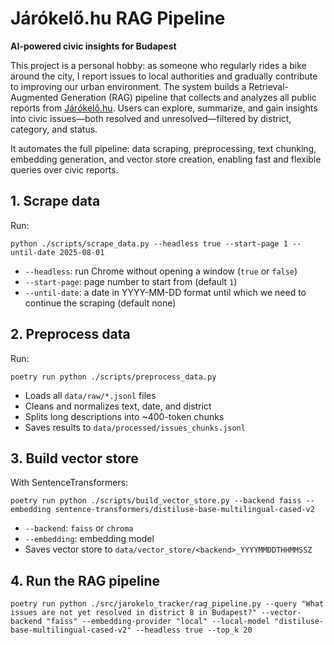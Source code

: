 # Járókelő.hu RAG Pipeline

**AI-powered civic insights for Budapest**  

This project is a personal hobby: as someone who regularly rides a bike around the city, I report issues to local authorities and gradually contribute to improving our urban environment. The system builds a Retrieval-Augmented Generation (RAG) pipeline that collects and analyzes all public reports from [Járókelő.hu](https://jarokelo.hu). Users can explore, summarize, and gain insights into civic issues—both resolved and unresolved—filtered by district, category, and status.  

It automates the full pipeline: data scraping, preprocessing, text chunking, embedding generation, and vector store creation, enabling fast and flexible queries over civic reports.

## 1. Scrape data

Run:

    python ./scripts/scrape_data.py --headless true --start-page 1 --until-date 2025-08-01

- `--headless`: run Chrome without opening a window (`true` or `false`)  
- `--start-page`: page number to start from (default `1`)  
- `--until-date`: a date in YYYY-MM-DD format until which we need to continue the scraping (default none)

## 2. Preprocess data

Run:

    poetry run python ./scripts/preprocess_data.py

- Loads all `data/raw/*.jsonl` files  
- Cleans and normalizes text, date, and district  
- Splits long descriptions into ~400-token chunks  
- Saves results to `data/processed/issues_chunks.jsonl`  

## 3. Build vector store

With SentenceTransformers:

    poetry run python ./scripts/build_vector_store.py --backend faiss --embedding sentence-transformers/distiluse-base-multilingual-cased-v2

- `--backend`: `faiss` or `chroma`  
- `--embedding`: embedding model
- Saves vector store to `data/vector_store/<backend>_YYYYMMDDTHHMMSSZ`

## 4. Run the RAG pipeline

    poetry run python ./src/jarokelo_tracker/rag_pipeline.py --query "What issues are not yet resolved in district 8 in Budapest?" --vector-backend "faiss" --embedding-provider "local" --local-model "distiluse-base-multilingual-cased-v2" --headless true --top_k 20